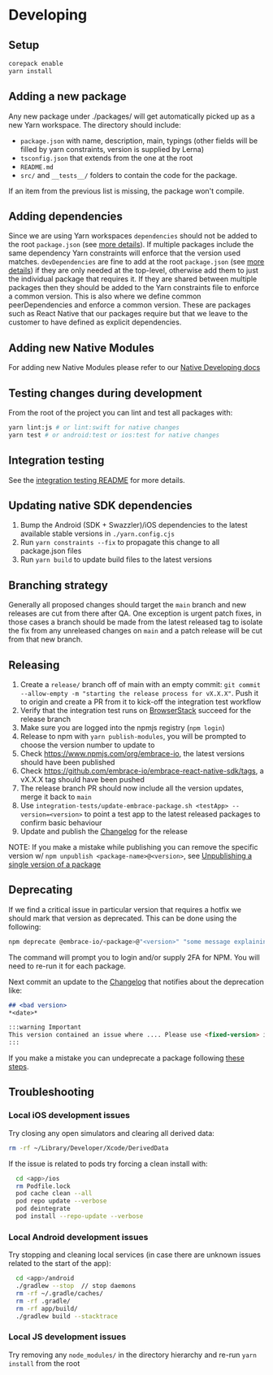 # Developing

## Setup

```bash
corepack enable
yarn install
```

## Adding a new package

Any new package under ./packages/ will get automatically picked up as a new Yarn workspace. The directory should include:
- `package.json` with name, description, main, typings (other fields will be filled by yarn constraints, version is supplied by Lerna)
- `tsconfig.json` that extends from the one at the root
- `README.md`
- `src/` and `__tests__/` folders to contain the code for the package.

If an item from the previous list is missing, the package won't compile.

## Adding dependencies

Since we are using Yarn workspaces `dependencies` should not be added to the root `package.json` (see [more details](https://stackoverflow.com/a/53558779)).
If multiple packages include the same dependency Yarn constraints will enforce that the version used matches.
`devDependencies` are fine to add at the root `package.json` (see [more details](https://github.com/lerna/lerna/issues/1079#issuecomment-337660289))
if they are only needed at the top-level, otherwise add them to just the individual package that requires it. If they
are shared between multiple packages then they should be added to the Yarn constraints file to enforce a common version.
This is also where we define common peerDependencies and enforce a common version. These are packages such as React Native
that our packages require but that we leave to the customer to have defined as explicit dependencies.

## Adding new Native Modules

For adding new Native Modules please refer to our [Native Developing docs](./NATIVE_MODULE_DEVELOPING.md)

## Testing changes during development

From the root of the project you can lint and test all packages with:

```bash
yarn lint:js # or lint:swift for native changes
yarn test # or android:test or ios:test for native changes
```

## Integration testing

See the [integration testing README](./integration-tests/README.md) for more details.

## Updating native SDK dependencies

1. Bump the Android (SDK + Swazzler)/iOS dependencies to the latest available stable versions in `./yarn.config.cjs`
2. Run `yarn constraints --fix` to propagate this change to all package.json files
3. Run `yarn build` to update build files to the latest versions

## Branching strategy

Generally all proposed changes should target the `main` branch and new releases are cut from there after QA. One exception
is urgent patch fixes, in those cases a branch should be made from the latest released tag to isolate the fix from any
unreleased changes on `main` and a patch release will be cut from that new branch.

## Releasing

1. Create a `release/` branch off of main with an empty commit: `git commit --allow-empty -m "starting the release process for vX.X.X"`.
    Push it to origin and create a PR from it to kick-off the integration test workflow
2. Verify that the integration test runs on [BrowserStack](https://app-automate.browserstack.com/dashboard/v2/builds) succeed for the release branch
3. Make sure you are logged into the npmjs registry (`npm login`)
4. Release to npm with `yarn publish-modules`, you will be prompted to choose the version number to update to
5. Check https://www.npmjs.com/org/embrace-io, the latest versions should have been published
6. Check https://github.com/embrace-io/embrace-react-native-sdk/tags, a vX.X.X tag should have been pushed
7. The release branch PR should now include all the version updates, merge it back to `main`
8. Use `integration-tests/update-embrace-package.sh <testApp> --version=<version>` to point a test app to the latest released packages to confirm basic behaviour
9. Update and publish the [Changelog](https://github.com/embrace-io/embrace-docs/blob/main/docs/react-native/changelog.md) for the release

NOTE: If you make a mistake while publishing you can remove the specific version w/ `npm unpublish <package-name>@<version>`, see [Unpublishing a single version of a package](https://docs.npmjs.com/unpublishing-packages-from-the-registry#unpublishing-a-single-version-of-a-package)

## Deprecating

If we find a critical issue in particular version that requires a hotfix we should mark that version as deprecated. This
can be done using the following:

```bash
npm deprecate @embrace-io/<package>@"<version>" "some message explaining deprecation"
```

The command will prompt you to login and/or supply 2FA for NPM. You will need to re-run it for each package.

Next commit an update to the [Changelog](https://github.com/embrace-io/embrace-docs/blob/main/docs/react-native/changelog.md)
that notifies about the deprecation like:

```markdown
## <bad version>
*<date>*

:::warning Important
This version contained an issue where .... Please use <fixed-version> instead.
:::
```

If you make a mistake you can undeprecate a package following [these steps](https://www.notion.so/embraceio/Mark-older-releases-as-deprecated-in-the-npmjs-registry-10d7e3c9985280cb9ea5ea1e9f054c83?pvs=4).

## Troubleshooting

### Local iOS development issues

Try closing any open simulators and clearing all derived data:

```bash
rm -rf ~/Library/Developer/Xcode/DerivedData
```

If the issue is related to pods try forcing a clean install with:

```bash
  cd <app>/ios
  rm Podfile.lock
  pod cache clean --all
  pod repo update --verbose
  pod deintegrate
  pod install --repo-update --verbose
```

### Local Android development issues

Try stopping and cleaning local services (in case there are unknown issues related to the start of the app):

```bash
  cd <app>/android
  ./gradlew --stop  // stop daemons
  rm -rf ~/.gradle/caches/
  rm -rf .gradle/
  rm -rf app/build/
  ./gradlew build --stacktrace
```

### Local JS development issues

Try removing any `node_modules/` in the directory hierarchy and re-run `yarn install` from the root
